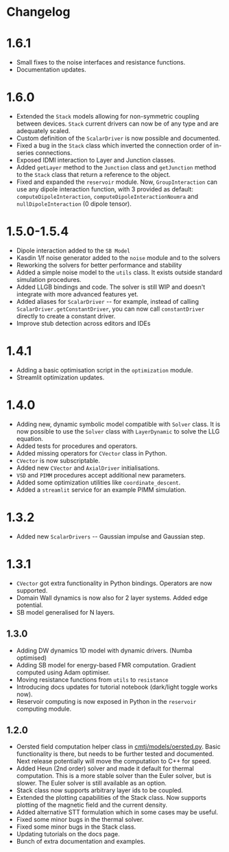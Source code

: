 # Changelog

# 1.6.1

- Small fixes to the noise interfaces and resistance functions.
- Documentation updates.

# 1.6.0

- Extended the `Stack` models allowing for non-symmetric coupling between devices.
  `Stack` current drivers can now be of any type and are adequately scaled.
- Custom definition of the `ScalarDriver` is now possible and documented.
- Fixed a bug in the `Stack` class which inverted the connection order of in-series connections.
- Exposed IDMI interaction to Layer and Junction classes.
- Added `getLayer` method to the `Junction` class and `getJunction` method to the `Stack` class that return a reference to the object.
- Fixed and expanded the `reservoir` module. Now, `GroupInteraction` can use any dipole interaction function, with 3 provided as default: `computeDipoleInteraction`, `computeDipoleInteractionNoumra` and `nullDipoleInteraction` (0 dipole tensor).

# 1.5.0-1.5.4

- Dipole interaction added to the `SB Model`
- Kasdin 1/f noise generator added to the `noise` module and to the solvers
- Reworking the solvers for better performance and stability
- Added a simple noise model to the `utils` class. It exists outside standard simulation procedures.
- Added LLGB bindings and code. The solver is still WIP and doesn't integrate with more advanced features yet.
- Added aliases for `ScalarDriver` -- for example, instead of calling `ScalarDriver.getConstantDriver`, you can now call `constantDriver` directly to create a constant driver.
- Improve stub detection across editors and IDEs

# 1.4.1

- Adding a basic optimisation script in the `optimization` module.
- Streamlit optimization updates.

# 1.4.0

- Adding new, dynamic symbolic model compatible with `Solver` class. It is now possible to use the `Solver` class with `LayerDynamic` to solve the LLG equation.
- Added tests for procedures and operators.
- Added missing operators for `CVector` class in Python.
- `CVector` is now subscriptable.
- Added new `CVector` and `AxialDriver` initialisations.
- `VSD` and `PIMM` procedures accept additional new parameters.
- Added some optimization utilities like `coordinate_descent`.
- Added a `streamlit` service for an example PIMM simulation.

# 1.3.2

- Added new `ScalarDrivers` -- Gaussian impulse and Gaussian step.

# 1.3.1

- `CVector` got extra functionality in Python bindings. Operators are now supported.
- Domain Wall dynamics is now also for 2 layer systems. Added edge potential.
- SB model generalised for N layers.

## 1.3.0

- Adding DW dynamics 1D model with dynamic drivers. (Numba optimised)
- Adding SB model for energy-based FMR computation. Gradient computed using Adam optimiser.
- Moving resistance functions from `utils` to `resistance`
- Introducing docs updates for tutorial notebook (dark/light toggle works now).
- Reservoir computing is now exposed in Python in the `reservoir` computing module.

## 1.2.0

- Oersted field computation helper class in [cmtj/models/oersted.py](cmtj/models/oersted.py). Basic functionality is there, but needs to be further tested and documented. Next release potentially will move the computation to C++ for speed.
- Added Heun (2nd order) solver and made it default for thermal computation. This is a more stable solver than the Euler solver, but is slower. The Euler solver is still available as an option.
- Stack class now supports arbitrary layer ids to be coupled.
- Extended the plotting capabilities of the Stack class. Now supports plotting of the magnetic field and the current density.
- Added alternative STT formulation which in some cases may be useful.
- Fixed some minor bugs in the thermal solver.
- Fixed some minor bugs in the Stack class.
- Updating tutorials on the docs page.
- Bunch of extra documentation and examples.
